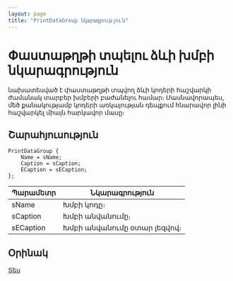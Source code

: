 ```yaml
---
layout: page
title: "PrintDataGroup նկարագրություն"
---
```


# Փաստաթղթի տպելու ձևի խմբի նկարագրություն

նախատեսված է փաստաթղթի տպվող ձևի կոդերի հաշվարկի ժամանակ տարբեր խմբերի բաժանելու համար։ 
Մասնավորապես, մեծ քանակությամբ կոդերի առկայության դեպքում հնարավոր լինի հաշվարկել միայն հարկավոր մասը։ 

## Շարահյուսություն

``` as4x
PrintDataGroup {
    Name = sName;
    Caption = sCaption;
    ECaption = sECaption;                           
};
```

| Պարամետր | Նկարագրություն |
|--|--|
| sName | Խմբի կոդը։ |
| sCaption | Խմբի անվանումը։ |
| sECaption | Խմբի անվանումը օտար լեզվով։ |


## Օրինակ
[Տես](Examples/E_PrintDataGroup.md) 
